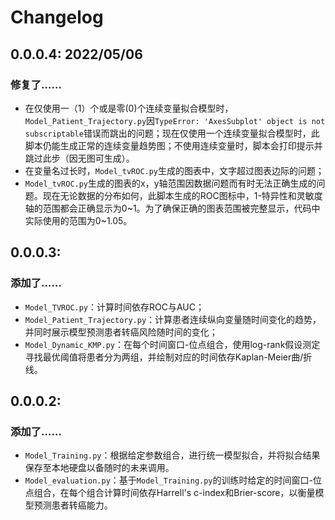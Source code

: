 # Changelog

## 0.0.0.4: 2022/05/06

### 修复了……

- 在仅使用一（1）个或是零(0)个连续变量拟合模型时，`Model_Patient_Trajectory.py`因`TypeError: 'AxesSubplot' object is not subscriptable`错误而跳出的问题；现在仅使用一个连续变量拟合模型时，此脚本仍能生成正常的连续变量趋势图；不使用连续变量时，脚本会打印提示并跳过此步（因无图可生成）。
- 在变量名过长时，`Model_tvROC.py`生成的图表中，文字超过图表边际的问题；
- `Model_tvROC.py`生成的图表的x，y轴范围因数据问题而有时无法正确生成的问题。现在无论数据的分布如何，此脚本生成的ROC图标中，1-特异性和灵敏度轴的范围都会正确显示为0~1。为了确保正确的图表范围被完整显示，代码中实际使用的范围为0~1.05。

## 0.0.0.3: 

### 添加了……

- `Model_TVROC.py`：计算时间依存ROC与AUC；
- `Model_Patient_Trajectory.py`：计算患者连续纵向变量随时间变化的趋势，并同时展示模型预测患者转癌风险随时间的变化；
- `Model_Dynamic_KMP.py`：在每个时间窗口-位点组合，使用log-rank假设测定寻找最优阈值将患者分为两组，并绘制对应的时间依存Kaplan-Meier曲/折线。

## 0.0.0.2: 

### 添加了……

- `Model_Training.py`：根据给定参数组合，进行统一模型拟合，并将拟合结果保存至本地硬盘以备随时的未来调用。
- `Model_evaluation.py`：基于`Model_Training.py`的训练时给定的时间窗口-位点组合，在每个组合计算时间依存Harrell's c-index和Brier-score，以衡量模型预测患者转癌能力。